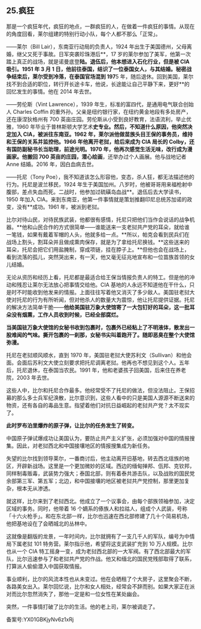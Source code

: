 ## 25.疯狂
那是一个疯狂年代，疯狂的地点，一群疯狂的人，在做着一件疯狂的事情。从现在的角度回看，莱尔组建的特别行动小队，每个人都不那么「正常」。


——莱尔（Bill Lair），东南亚行动局的负责人，1924 年出生于美国德州，父母离婚，继父又死于事故。日军突袭珍珠港后**，17 岁的莱尔参加了美军，他第一次踏上真正的战场，就是诺曼底登**陆。退伍后，他本想进入石化行业，但是被 CIA 吸引。1951 年 3 月 1 日，他前往泰国，结识了一位泰国女人，与其结婚。秘密战争结束后，莱尔受到冷落，在泰国官场混到 197**5 年，随后退休。回到美国，莱尔找不到合适的职位，转行开长途卡车，他说，长途能让自己平静下来，更好**的回忆发生的事情。他在 2014 年去世。


——劳伦斯（Vint Lawrence），1939 年生，标准的富四代，是通用电气联合创始人 Charles Coffin 的重外孙。父亲是纽约银行家，在纽约黄金地段有多处房产，还在康涅狄格州有 700 英亩庄园。劳伦斯从小受到良好教育，法语流利，举止优雅，1960 年毕业于普林斯顿大学艺术**史专业。然后，不知道什么原因，他突然决定加入 CIA，被派往东南亚。1962 年，莱尔派他做苗族头目王保的事务员，维持和王保的关系并监控他。1966 年他离开老挝，给后来成为 CIA 局长的 Colby，还有国防副秘书长当助理，前途光明。1970 年，他再次感觉生活无味，改行成为漫画家。他搬回 700 英亩的庄园，潜心绘画**，还举办过个人画展。他与战地记者 Anne 结婚。2016 年，因白血病去世。


——托尼（Tony Poe），我不知道该怎么形容他，变态，杀人狂，都无法描述他的行为。托尼是波兰移民，1924 年生于美国加州。八岁时，他被哥哥用来福枪射中腹部，差点失血而死。二战时，他参加过硫磺岛血战**。退伍后去大学读书，1950 年加入 CIA。来到东南亚，他第一件事情就是策划推翻印尼总统苏加诺的政变，没有**成功。1961 年，被派到老挝。


比尔对待山民，对待民族武装，他都很有感情，托尼只把他们当作会说话的战争机器。**他和山民合作的方式很简单——谁能送来一支老挝共产党的耳朵，就给谁一笔钱，如果有戴着军帽的人头，他就多给一点。**所以，帕克会看到民兵们在战场上割头，割耳朵并且做成熏肉保存，就是为了拿给托尼换钱。**这些送来的耳朵，托尼会把它们用盐腌制，穿成项链，挂在脖子上。**但他也会在战场上，看到流落的孤儿，突然哭出来，有一天，他又毫无征兆地宣布和一位苗族首领的女儿结婚。


无论从资历和经历上看，托尼都是最适合给王保当情报负责人的特工。但是他的冲动和残忍让莱尔无法放心把事情交给他。CIA 基地的人永远不知道他在干什么，只是时不时能收到他发来的情报。上面往往写着他又消灭了多少敌人。美国驻老挝大使对托尼的行为有所听闻，但对他杀人的数量大为震惊，他让托尼提供证据。托尼的解决方法简单干脆——**他给美国驻万象大使馆寄了一大包钉好的耳朵，这一批耳朵没有烟熏，工作人员收到时候，已经全部腐烂。**


**当美国驻万象大使馆的女秘书收到包裹时，包裹外已经粘上了不明液体，散发出一股难闻的气味。撕开包裹的一刹那，女秘书尖叫着跑开了。随即恶臭在整个大使馆弥漫。**


托尼在老挝顺风顺水，直到 1970 年，美国驻老挝大使苏利文（Sullivan）和他会面。会面后苏利文大使立刻要求把托尼调离老挝。他再也不想见到这个人。五年后，托尼退休，在泰国当农民。1991 年，他和老婆孩子回美国，后来住在养老院，2003 年去世。


这些人中，比尔和托尼合作最多。他经常受不了托尼的做法，但没法阻止。王保招募的那么多士兵军纪涣散，比尔意识到，这些人看中的只是美国人源源不断送来的物资，还有各自的毒品生意。指望着他们对抗日益崛起的老挝共产党？太不现实了。


**此时罗布泊里爆炸的原子弹，让比尔的任务发生了转变。**


中国原子弹试爆成功让美国认为，要防止共产主义扩张，必须加强对中国的情报搜集。因此，对老挝西北和中国接壤地区的情报搜集成为新任务。


失望的比尔找到领导莱尔，一番商讨后，他主动离开旧基地，转去西北瑶族的地区，开辟新战场。这里是一个更加微妙的区域。西边的缅甸掸邦、佤邦、克钦邦，同样制毒贩毒，武装势力强大；泰国北部，则有着泰共游击队，以及战败的国民党余部第三军、第五军；北边，和中国接壤的地区被老挝共产党控制，那里更加复杂，根本无从渗透。


就这样，比尔来到了老挝西北。他成立了一个议事会，由每个部族领袖参加，决定区域的事务。同时，他带着 16 个嫡系的傣族人和拉祜人，组成个人武装，号称「十六火枪手」。和在东北部一样，比尔也迅速在西北部修建了几十个简易机场，他把基地设在了会晒城北的丛林中。


这就像是翻版的龙景，一年时间内，比尔就拥有了一支几千人的军队，编号为中情局下属老挝 101 特务营。莱尔指示他，希望将这支武装扩充到 10 万人规模。比尔也从一个 CIA 特工摇身一变，成为老挝西北部的一大军阀。有了西北部最大的军队，比尔迅速参与了和老挝共产党的作战。他又和缅北的国民党残部取得了联系，打算派人偷偷潜入中国获取情报。


事业顺利，比尔的风流本性也从未变过。他在会晒租了个大房子，这里聚会不断，各路美女出入。莱尔回忆说，比尔和女人相处，经常会不辞而别。如果大家正在派对而比尔忽然消失了，那他一定是和一位女性在某处幽会。


突然，一件事情打破了比尔的生活。他的老上司，莱尔被调走了。


备案号:YX01GBKjyNv6z1xRj

